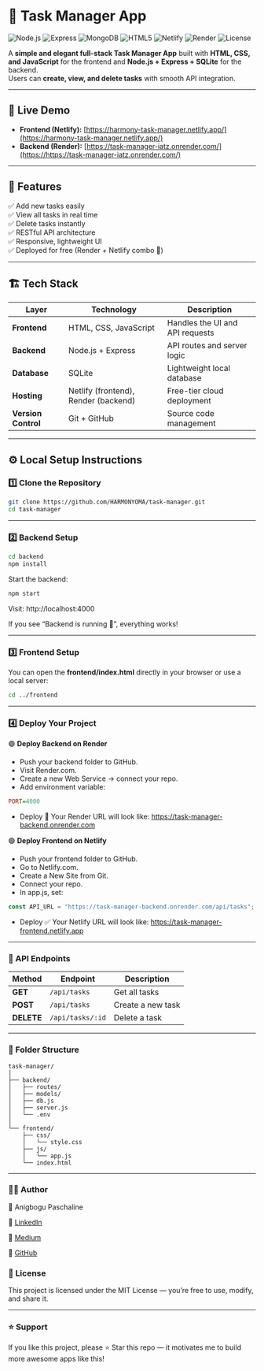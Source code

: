 # 🧠 Task Manager App

![Node.js](https://img.shields.io/badge/Node.js-18.x-brightgreen?logo=node.js)
![Express](https://img.shields.io/badge/Express.js-4.x-lightgrey?logo=express)
![MongoDB](https://img.shields.io/badge/MongoDB-6.x-green?logo=mongodb)
![HTML5](https://img.shields.io/badge/HTML-Frontend-orange?logo=html5)
![Netlify](https://img.shields.io/badge/Deployed_on-Netlify-blue?logo=netlify)
![Render](https://img.shields.io/badge/Backend_on-Render-purple?logo=render)
![License](https://img.shields.io/badge/License-MIT-blue)

A **simple and elegant full-stack Task Manager App** built with **HTML, CSS, and JavaScript** for the frontend and **Node.js + Express + SQLite** for the backend.  
Users can **create, view, and delete tasks** with smooth API integration.

---

## 🚀 Live Demo

- **Frontend (Netlify):** [https://harmony-task-manager.netlify.app/](https://harmony-task-manager.netlify.app/)  
- **Backend (Render):** [https://task-manager-iatz.onrender.com/](https://https://task-manager-iatz.onrender.com/)

---

## 🧩 Features

✅ Add new tasks easily  
✅ View all tasks in real time  
✅ Delete tasks instantly  
✅ RESTful API architecture  
✅ Responsive, lightweight UI  
✅ Deployed for free (Render + Netlify combo 💪)

---

## 🏗️ Tech Stack

| Layer | Technology | Description |
|-------|-------------|--------------|
| **Frontend** | HTML, CSS, JavaScript | Handles the UI and API requests |
| **Backend** | Node.js + Express | API routes and server logic |
| **Database** | SQLite | Lightweight local database |
| **Hosting** | Netlify (frontend), Render (backend) | Free-tier cloud deployment |
| **Version Control** | Git + GitHub | Source code management |

---

## ⚙️ Local Setup Instructions

### 1️⃣ Clone the Repository
```bash
git clone https://github.com/HARMONYOMA/task-manager.git
cd task-manager
```
---

### 2️⃣ Backend Setup
```bash
cd backend
npm install
```
Start the backend:
```bash
npm start
```
Visit: http://localhost:4000

If you see “Backend is running 🚀”, everything works!

---
### 3️⃣ Frontend Setup
You can open the **frontend/index.html** directly in your browser or use a local server:
```bash
cd ../frontend
```
---
### 4️⃣ Deploy Your Project
🟣 **Deploy Backend on Render**

- Push your backend folder to GitHub.
- Visit Render.com.
- Create a new Web Service → connect your repo.
- Add environment variable:
```ini
PORT=4000
```
- Deploy 🚀
Your Render URL will look like:
https://task-manager-backend.onrender.com



 🟢 **Deploy Frontend on Netlify**

- Push your frontend folder to GitHub.
- Go to Netlify.com.
- Create a New Site from Git.
- Connect your repo.
- In app.js, set:
```js
const API_URL = "https://task-manager-backend.onrender.com/api/tasks";
```
- Deploy ✅
Your Netlify URL will look like:
https://task-manager-frontend.netlify.app

---
### 🧠 API Endpoints
| Method     | Endpoint         | Description       |
| ---------- | ---------------- | ----------------- |
| **GET**    | `/api/tasks`     | Get all tasks     |
| **POST**   | `/api/tasks`     | Create a new task |
| **DELETE** | `/api/tasks/:id` | Delete a task     |

---
### 📁 Folder Structure
```
task-manager/
│
├── backend/
│   ├── routes/
│   ├── models/
│   ├── db.js
│   ├── server.js
│   └── .env
│
└── frontend/
    ├── css/
    │   └── style.css
    ├── js/
    │   └── app.js
    └── index.html
```

---
### 👩‍💻 Author
👋 Anigbogu Paschaline

💼 [LinkedIn](www.linkedin.com/in/chioma-anigbogu)

📝 [Medium](https://medium.com/@anigbogup)

🐙 [GitHub](https://github.com/HARMONYOMA)

### 🪪 License
This project is licensed under the MIT License — you’re free to use, modify, and share it.

---

### ⭐ Support
If you like this project, please ⭐ Star this repo — it motivates me to build more awesome apps like this!

